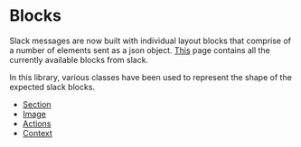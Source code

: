 # Blocks

Slack messages are now built with individual layout blocks that comprise of a number of elements sent as a json object. [This](https://api.slack.com/reference/messaging/blocks) page contains all the currently available blocks from slack.

In this library, various classes have been used to represent the shape of the expected slack blocks.

- [Section](https://github.com/IyiKuyoro/slack-block-msg-kit/blob/master/Docs/SectionBlock.md)
- [Image](https://github.com/IyiKuyoro/slack-block-msg-kit/blob/master/Docs/ImageBlock.md)
- [Actions](https://github.com/IyiKuyoro/slack-block-msg-kit/blob/master/Docs/ActionsBlock.md)
- [Context](https://github.com/IyiKuyoro/slack-block-msg-kit/blob/master/Docs/ContextBlock.md)
